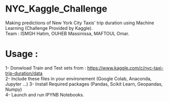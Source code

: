 # NYC_Kaggle_Challenge
Making predictions of New York City Taxis' trip duration using Machine Learning (Challenge Provided by Kaggle). <br/>
Team : ISMGH Hatim, OUHEB Massinissa, MAFTOUL Omar.
# Usage : 
1- Donwload Train and Test sets from : https://www.kaggle.com/c/nyc-taxi-trip-duration/data <br/>
2- Include these files in your environement (Google Colab, Anaconda, Jupyter ...) 
3- Install Required packages (Pandas, Scikit Learn, Geopandas, Numpy) <br/>
4- Launch and run IPYNB Notebooks.

